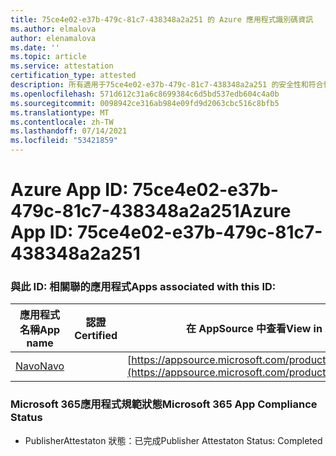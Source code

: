 ```yaml
---
title: 75ce4e02-e37b-479c-81c7-438348a2a251 的 Azure 應用程式識別碼資訊
ms.author: elmalova
author: elenamalova
ms.date: ''
ms.topic: article
ms.service: attestation
certification_type: attested
description: 所有適用于75ce4e02-e37b-479c-81c7-438348a2a251 的安全性和符合性資訊資訊。
ms.openlocfilehash: 571d612c31a6c8699384c6d5bd537edb604c4a0b
ms.sourcegitcommit: 0098942ce316ab984e09fd9d2063cbc516c8bfb5
ms.translationtype: MT
ms.contentlocale: zh-TW
ms.lasthandoff: 07/14/2021
ms.locfileid: "53421859"
---
```

# <a name="azure-app-id-75ce4e02-e37b-479c-81c7-438348a2a251"></a><span data-ttu-id="df1ca-103">Azure App ID: 75ce4e02-e37b-479c-81c7-438348a2a251</span><span class="sxs-lookup"><span data-stu-id="df1ca-103">Azure App ID: 75ce4e02-e37b-479c-81c7-438348a2a251</span></span>


### <a name="apps-associated-with-this-id"></a><span data-ttu-id="df1ca-104">與此 ID: 相關聯的應用程式</span><span class="sxs-lookup"><span data-stu-id="df1ca-104">Apps associated with this ID:</span></span>
| <span data-ttu-id="df1ca-105">**應用程式名稱**</span><span class="sxs-lookup"><span data-stu-id="df1ca-105">**App name**</span></span> | <span data-ttu-id="df1ca-106">**認證**</span><span class="sxs-lookup"><span data-stu-id="df1ca-106">**Certified**</span></span> | <span data-ttu-id="df1ca-107">**在 AppSource 中查看**</span><span class="sxs-lookup"><span data-stu-id="df1ca-107">**View in AppSource**</span></span> |
|-|-|-|
| [<span data-ttu-id="df1ca-108">Navo</span><span class="sxs-lookup"><span data-stu-id="df1ca-108">Navo</span></span>](https://docs.microsoft.com/en-us/microsoft-365-app-certification/forward/WA200001047) |  | [https://appsource.microsoft.com/product/office/WA200001047](https://appsource.microsoft.com/product/office/WA200001047) |

### <a name="microsoft-365-app-compliance-status"></a><span data-ttu-id="df1ca-109">Microsoft 365應用程式規範狀態</span><span class="sxs-lookup"><span data-stu-id="df1ca-109">Microsoft 365 App Compliance Status</span></span>
- <span data-ttu-id="df1ca-110">PublisherAttestaton 狀態：已完成</span><span class="sxs-lookup"><span data-stu-id="df1ca-110">Publisher Attestaton Status: Completed</span></span>

